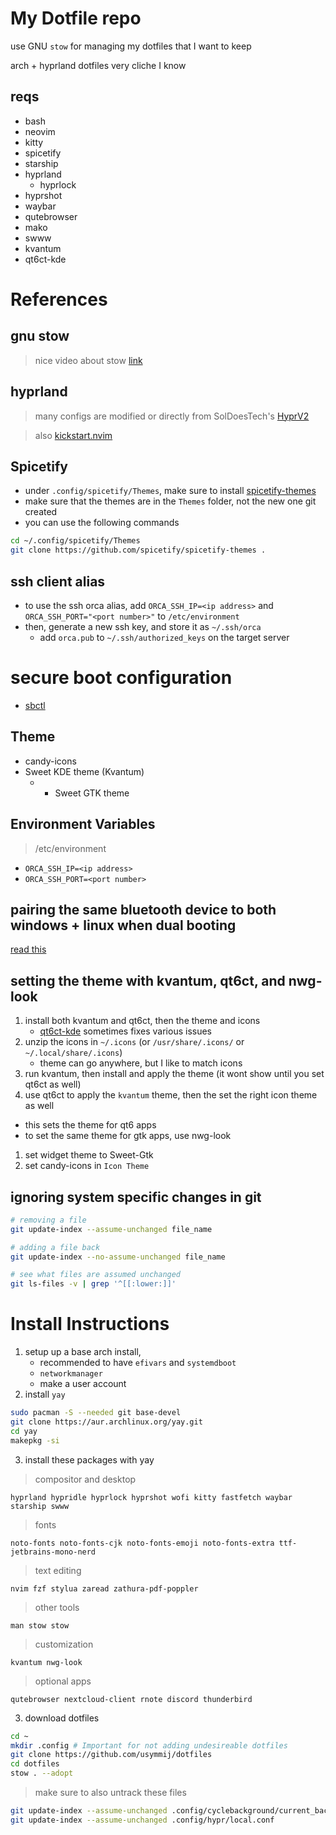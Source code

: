 # My Dotfile repo
use GNU `stow` for managing my dotfiles that I want to keep

arch + hyprland dotfiles very cliche I know

## reqs
- bash
- neovim
- kitty
- spicetify
- starship
- hyprland
    - hyprlock
- hyprshot 
- waybar
- qutebrowser
- mako
- swww
- kvantum
- qt6ct-kde

# References

## gnu stow
> nice video about stow [link](https://www.youtube.com/watch?v=y6XCebnB9gs&ab_channel=DreamsofAutonomy)

## hyprland
> many configs are modified or directly from SolDoesTech's [HyprV2](https://github.com/SolDoesTech/HyprV2)

> also [kickstart.nvim](https://github.com/nvim-lua/kickstart.nvim) 

## Spicetify
- under `.config/spicetify/Themes`, make sure to install [spicetify-themes](https://github.com/spicetify/spicetify-themes)
- make sure that the themes are in the `Themes` folder, not the new one git created
- you can use the following commands
```bash
cd ~/.config/spicetify/Themes
git clone https://github.com/spicetify/spicetify-themes .
```

## ssh client alias
- to use the ssh orca alias, add `ORCA_SSH_IP=<ip address>` and `ORCA_SSH_PORT="<port number>"` to `/etc/environment`
- then, generate a new ssh key, and store it as `~/.ssh/orca` 
  - add `orca.pub` to `~/.ssh/authorized_keys` on the target server

# secure boot configuration
- [sbctl](https://github.com/Foxboron/sbctl)

## Theme
- candy-icons
- Sweet KDE theme (Kvantum)
    - + Sweet GTK theme

## Environment Variables
> /etc/environment

- `ORCA_SSH_IP=<ip address>`
- `ORCA_SSH_PORT=<port number>`

## pairing the same bluetooth device to both windows + linux when dual booting
[read this](https://unix.stackexchange.com/questions/255509/bluetooth-pairing-on-dual-boot-of-windows-linux-mint-ubuntu-stop-having-to-p)

## setting the theme with kvantum, qt6ct, and nwg-look

1. install both kvantum and qt6ct, then the theme and icons
    - [qt6ct-kde](https://aur.archlinux.org/packages/qt6ct-kde) sometimes fixes various issues
2. unzip the icons in `~/.icons` (or `/usr/share/.icons/` or `~/.local/share/.icons`)
    - theme can go anywhere, but I like to match icons
3. run kvantum, then install and apply the theme (it wont show until you set qt6ct as well)
4. use qt6ct to apply the `kvantum` theme, then the set the right icon theme as well

- this sets the theme for qt6 apps 
- to set the same theme for gtk apps, use nwg-look

1. set widget theme to Sweet-Gtk
2. set candy-icons in `Icon Theme`

## ignoring system specific changes in git

```bash
# removing a file
git update-index --assume-unchanged file_name

# adding a file back
git update-index --no-assume-unchanged file_name 

# see what files are assumed unchanged
git ls-files -v | grep '^[[:lower:]]'
```

# Install Instructions
1. setup up a base arch install, 
    - recommended to have `efivars` and `systemdboot`
    - `networkmanager`
    - make a user account
2. install `yay`
```bash
sudo pacman -S --needed git base-devel
git clone https://aur.archlinux.org/yay.git
cd yay
makepkg -si
```
3. install these packages with yay
> compositor and desktop
```
hyprland hypridle hyprlock hyprshot wofi kitty fastfetch waybar starship swww
```
> fonts
```
noto-fonts noto-fonts-cjk noto-fonts-emoji noto-fonts-extra ttf-jetbrains-mono-nerd
```
> text editing
```
nvim fzf stylua zaread zathura-pdf-poppler
```
> other tools
```
man stow stow
```
> customization
```
kvantum nwg-look
```
> optional apps
```
qutebrowser nextcloud-client rnote discord thunderbird
```

3. download dotfiles
```bash
cd ~
mkdir .config # Important for not adding undesireable dotfiles 
git clone https://github.com/usymmij/dotfiles
cd dotfiles
stow . --adopt
```
> make sure to also untrack these files
```bash
git update-index --assume-unchanged .config/cyclebackground/current_background 
git update-index --assume-unchanged .config/hypr/local.conf
```

